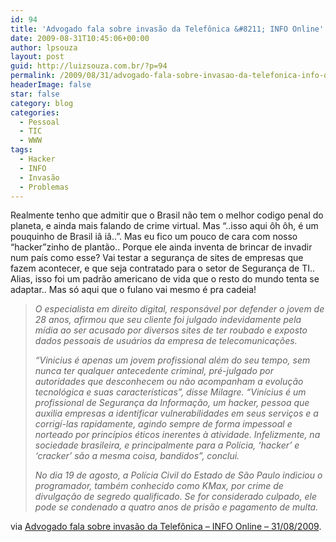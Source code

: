 ```yaml
---
id: 94
title: 'Advogado fala sobre invasão da Telefônica &#8211; INFO Online'
date: 2009-08-31T10:45:06+00:00
author: lpsouza
layout: post
guid: http://luizsouza.com.br/?p=94
permalink: /2009/08/31/advogado-fala-sobre-invasao-da-telefonica-info-online/
headerImage: false
star: false
category: blog
categories:
  - Pessoal
  - TIC
  - WWW
tags:
  - Hacker
  - INFO
  - Invasão
  - Problemas
---
```

Realmente tenho que admitir que o Brasil não tem o melhor codigo penal do planeta, e ainda mais falando de crime virtual. Mas &#8220;..isso aqui ôh ôh, é um pouquinho de Brasil iâ iâ..&#8221;. Mas eu fico um pouco de cara com nosso &#8220;hacker&#8221;zinho de plantão.. Porque ele ainda inventa de brincar de invadir num país como esse? Vai testar a segurança de sites de empresas que fazem acontecer, e que seja contratado para o setor de Segurança de TI.. Alias, isso foi um padrão americano de vida que o resto do mundo tenta se adaptar.. Mas só aqui que o fulano vai mesmo é pra cadeia!

> _O especialista em direito digital, responsável por defender o jovem de 28 anos, afirmou que seu cliente foi julgado indevidamente pela mídia ao ser acusado por diversos sites de ter roubado e exposto dados pessoais de usuários da empresa de telecomunicações._
> 
> _“Vinicius é apenas um jovem profissional além do seu tempo, sem nunca ter qualquer antecedente criminal, pré-julgado por autoridades que desconhecem ou não acompanham a evolução tecnológica e suas características”, disse Milagre. “Vinícius é um profissional de Segurança da Informação, um hacker, pessoa que auxilia empresas a identificar vulnerabilidades em seus serviços e a corrigí-las rapidamente, agindo sempre de forma impessoal e norteado por princípios éticos inerentes à atividade. Infelizmente, na sociedade brasileira, e principalmente para a Polícia, ‘hacker’ e ‘cracker’ são a mesma coisa, bandidos”, conclui._
> 
> _No dia 19 de agosto, a Polícia Civil do Estado de São Paulo indiciou o programador, também conhecido como KMax, por crime de divulgação de segredo qualificado. Se for considerado culpado, ele pode se condenado a quatro anos de prisão e pagamento de multa._

via [Advogado fala sobre invasão da Telefônica &#8211; INFO Online &#8211; 31/08/2009](http://info.abril.com.br/noticias/seguranca/advogado-fala-sobre-invasao-da-telefonica-31082009-5.shl).